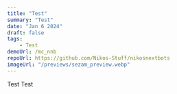 ```yaml
---
title: "Test"
summary: "Test"
date: "Jan 6 2024"
draft: false
tags:
    - Test
demoUrl: /mc_nnb
repoUrl: https://github.com/Nikos-Stuff/nikosnextbots
imageUrl: "/previews/sezam_preview.webp"
---
```


Test
Test
